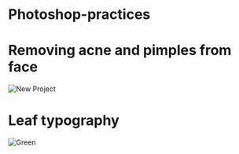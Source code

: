 # Photoshop-practices
# Removing acne and pimples from face
![New Project](https://github.com/user-attachments/assets/344926e7-51de-439f-a1db-5f5b62214bae)
# Leaf typography
![Green](https://github.com/user-attachments/assets/6dc12dc5-ed18-45b5-b193-dc81f4ad6e3d)
